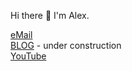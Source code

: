 Hi there 👋 I'm Alex.  
  
[eMail](AnastasiouAlex@gmail.com)  
[BLOG](https://alexofrhodes.github.io)  - under construction  
[YouTube](https://bit.ly/3aLZU9M)

